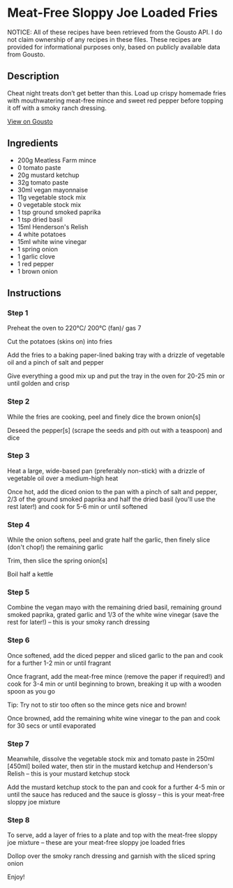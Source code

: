 # Meat-Free Sloppy Joe Loaded Fries

NOTICE: All of these recipes have been retrieved from the Gousto API. I do not claim ownership of any recipes in these files. These recipes are provided for informational purposes only, based on publicly available data from Gousto.

## Description

Cheat night treats don’t get better than this. Load up crispy homemade fries with mouthwatering meat-free mince and sweet red pepper before topping it off with a smoky ranch dressing. 

[View on Gousto](https://www.gousto.co.uk/recipes/cookbook/meat-free-sloppy-joe-loaded-fries-with-smoky-ranch-dressing)

## Ingredients

- 200g Meatless Farm mince
- 0 tomato paste
- 20g mustard ketchup
- 32g tomato paste
- 30ml vegan mayonnaise
- 11g vegetable stock mix
- 0 vegetable stock mix
- 1 tsp ground smoked paprika
- 1 tsp dried basil
- 15ml Henderson's Relish
- 4 white potatoes
- 15ml white wine vinegar
- 1 spring onion
- 1 garlic clove
- 1 red pepper
- 1 brown onion

## Instructions


### Step 1

Preheat the oven to 220°C/ 200°C (fan)/ gas 7

Cut the potatoes (skins on) into fries

Add the fries to a baking paper-lined baking tray with a drizzle of vegetable oil and a pinch of salt and pepper

Give everything a good mix up and put the tray in the oven for 20-25 min or until golden and crisp


### Step 2

While the fries are cooking, peel and finely dice the brown onion<span class="text-danger">[s]</span>

Deseed the pepper<span class="text-danger">[s]</span> (scrape the seeds and pith out with a teaspoon) and dice


### Step 3

Heat a large, wide-based pan (preferably non-stick) with a drizzle of vegetable oil over a medium-high heat

Once hot, add the diced onion to the pan with a pinch of salt and pepper, 2/3 of the ground smoked paprika and half the dried basil (you'll use the rest later!) and cook for 5-6 min or until softened


### Step 4

While the onion softens, peel and grate half the garlic, then finely slice (don't chop!) the remaining garlic

Trim, then slice the spring onion<span class="text-danger">[s]</span>

Boil half a kettle


### Step 5

Combine the vegan mayo with the remaining dried basil, remaining ground smoked paprika, grated garlic and 1/3 of the white wine vinegar (save the rest for later!) – this is your smoky ranch dressing


### Step 6

Once softened, add the diced pepper and sliced garlic to the pan and cook for a further 1-2 min or until fragrant

Once fragrant, add the meat-free mince (remove the paper if required!) and cook for 3-4 min or until beginning to brown, breaking it up with a wooden spoon as you go

Tip: Try not to stir too often so the mince gets nice and brown!

Once browned, add the remaining white wine vinegar to the pan and cook for 30 secs or until evaporated


### Step 7

Meanwhile, dissolve the vegetable stock mix and tomato paste in 250ml <span class="text-danger">[450ml]</span> boiled water, then stir in the mustard ketchup and Henderson's Relish – this is your mustard ketchup stock

Add the mustard ketchup stock to the pan and cook for a further 4-5 min or until the sauce has reduced and the sauce is glossy – this is your meat-free sloppy joe mixture

### Step 8

To serve, add a layer of fries to a plate and top with the meat-free sloppy joe mixture – these are your meat-free sloppy joe loaded fries

Dollop over the smoky ranch dressing and garnish with the sliced spring onion

Enjoy!

